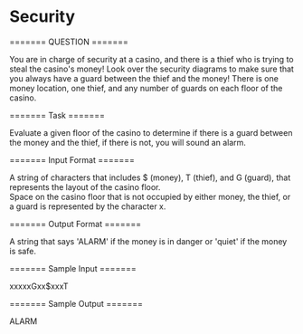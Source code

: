 # Security


======= QUESTION =======

You are in charge of security at a casino, and there is a thief who is trying to steal the casino's money!  Look over the security diagrams to make sure that you always have a guard between the thief and the money!
There is one money location, one thief, and any number of guards on each floor of the casino.

======= Task  =======

Evaluate a given floor of the casino to determine if there is a guard between the money and the thief, if there is not, you will sound an alarm.

======= Input Format =======

A string of characters that includes $ (money), T (thief), and G (guard), that represents the layout of the casino floor.   
Space on the casino floor that is not occupied by either money, the thief, or a guard is represented by the character x.

======= Output Format =======

A string that says 'ALARM' if the money is in danger or 'quiet' if the money is safe.

======= Sample Input =======

xxxxxGxx$xxxT 

======= Sample Output =======

 ALARM
